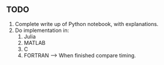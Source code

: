 
## TODO

1. Complete write up of Python notebook, with explanations.
2. Do implementation in:
    1. Julia
    2. MATLAB
    3. C
    4. FORTRAN
    --> When finished compare timing.
